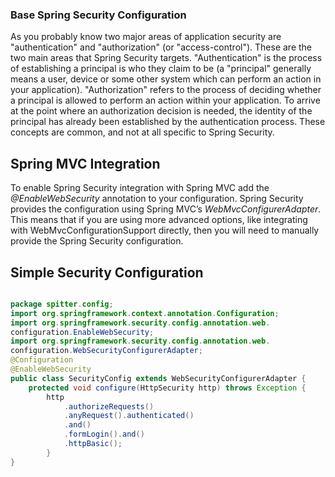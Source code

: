 ### Base Spring Security Configuration

As you probably know two major areas of application security are "authentication" and "authorization" (or "access-control"). 
These are the two main areas that Spring Security targets. 
"Authentication" is the process of establishing a principal is who they claim to be (a "principal" generally means a user, device or some other system which can perform an action in your application).
"Authorization" refers to the process of deciding whether a principal is allowed to perform an action within your application. 
To arrive at the point where an authorization decision is needed, the identity of the principal has already been established by the authentication process. 
These concepts are common, and not at all specific to Spring Security.


## Spring MVC Integration

To enable Spring Security integration with Spring MVC add the *@EnableWebSecurity* annotation to your configuration.
Spring Security provides the configuration using Spring MVC’s *WebMvcConfigurerAdapter*. 
This means that if you are using more advanced options, like integrating with WebMvcConfigurationSupport directly, 
then you will need to manually provide the Spring Security configuration.

## Simple Security Configuration

```java 

package spitter.config;
import org.springframework.context.annotation.Configuration;
import org.springframework.security.config.annotation.web.
configuration.EnableWebSecurity;
import org.springframework.security.config.annotation.web.
configuration.WebSecurityConfigurerAdapter;
@Configuration
@EnableWebSecurity
public class SecurityConfig extends WebSecurityConfigurerAdapter {
    protected void configure(HttpSecurity http) throws Exception {
        http
            .authorizeRequests()
            .anyRequest().authenticated()
            .and()
            .formLogin().and()
            .httpBasic();
        }
}

```




